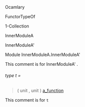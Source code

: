 Ocamlary

FunctorTypeOf

1-Collection

InnerModuleA

InnerModuleA'

Module InnerModuleA.InnerModuleA'

This comment is for InnerModuleA' .

<a id="type-t"></a>

###### type t =

> ( unit , unit ) [a_function](Ocamlary.md#type-a_function)


This comment is for `t`